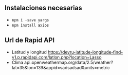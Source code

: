 ## Instalaciones necesarias
- `npm i -save yargs`
- `npm install axios`

## Url de Rapid API
- Latitud y longitud https://devru-latitude-longitude-find-v1.p.rapidapi.com/latlon.php?location=Lasso
- Clima api.openweathermap.org/data/2.5/weather?lat=35&lon=139&appid=sadsadsad&units=metric